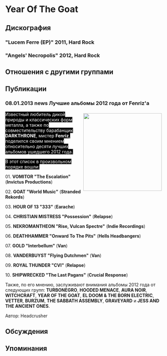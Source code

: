 # Year Of The Goat



## Дискография

### "Lucem Ferre (EP)" 2011, Hard Rock



### "Angels' Necropolis" 2012, Hard Rock




## Отношения с другими группами


## Публикации

### 08.01.2013 news Лучшие альбомы 2012 года от Fenriz&#39;а

<P><FONT style="BACKGROUND-COLOR: #000000" color=#ffffff><IMG border=0 hspace=5 alt="" vspace=5 align=right src="/images/news_rus/2013.01/25268.gif" width=250 height=247>Известный&nbsp;любитель дикой природы и классических форм металла, а также по совместительству барабанщик <STRONG>DARKTHRONE</STRONG>, мистер <STRONG>Fenriz</STRONG>, поделился своим мнением относительно десяти лучших альбомов ушедшего 2012 года. </FONT></P>
<P><FONT style="BACKGROUND-COLOR: #000000" color=#ffffff>В этот список в произвольном порядке вошли:</FONT></P>
<P>01. <STRONG>VOMITOR "The Escalation"</STRONG> (<STRONG>Invictus Productions</STRONG>)</P>
<P>02. <STRONG>GOAT "World Music"</STRONG> (<STRONG>Stranded Rekords</STRONG>)</P>
<P>03. <STRONG>HOUR OF 13 "333"</STRONG> (<STRONG>Earache</STRONG>)</P>
<P>04. <STRONG>CHRISTIAN MISTRESS "Possession"</STRONG> (<STRONG>Relapse</STRONG>)</P>
<P>05. <STRONG>NEKROMANTHEON "Rise, Vulcan Spectre"</STRONG> (<STRONG>Indie Recordings</STRONG>)</P>
<P>06. <STRONG>DEATHHAMMER "Onward To The Pits"</STRONG> (<STRONG>Hells Headbangers</STRONG>)</P>
<P>07. <STRONG>GOLD "Interbellum" </STRONG>(<STRONG>Van</STRONG>)</P>
<P>08. <STRONG>VANDERBUYST "Flying Dutchmen"</STRONG> (<STRONG>Van</STRONG>)</P>
<P>09. <STRONG>ROYAL THUNDER "CVI"</STRONG> (<STRONG>Relapse</STRONG>)</P>
<P>10. <STRONG>SHIPWRECKED "The Last Pagans"</STRONG> (<STRONG>Crucial Response</STRONG>)</P>
<P>Также,&nbsp;по его мнению,&nbsp;заслуживают внимания альбомы 2012 года от следующих групп: <STRONG>TURBONEGRO</STRONG>, <STRONG>HOODED MENACE</STRONG>, <STRONG>AURA NOIR</STRONG>, <STRONG>WITCHCRAFT</STRONG>, <STRONG>YEAR OF THE GOAT</STRONG>, <STRONG>EL DOOM & THE BORN ELECTRIC</STRONG>, <STRONG>VETTER</STRONG>, <STRONG>BURZUM</STRONG>, <STRONG>THE SABBATH ASSEMBLY</STRONG>, <STRONG>GRAVEYARD</STRONG> и <STRONG>JESS AND THE ANCIENT ONES</STRONG>.</P>
Автор: Headcrusher


## Обсуждения


## Упоминания

